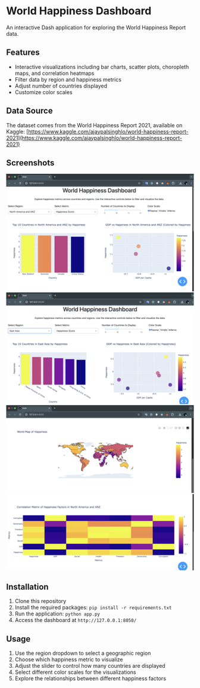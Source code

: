 # World Happiness Dashboard

An interactive Dash application for exploring the World Happiness Report data.

## Features

- Interactive visualizations including bar charts, scatter plots, choropleth maps, and correlation heatmaps
- Filter data by region and happiness metrics
- Adjust number of countries displayed
- Customize color scales

## Data Source

The dataset comes from the World Happiness Report 2021, available on Kaggle:
[https://www.kaggle.com/ajaypalsinghlo/world-happiness-report-2021](https://www.kaggle.com/ajaypalsinghlo/world-happiness-report-2021)

## Screenshots
![Screenshot 1](./screenshots/screenshot1.png)
![Screenshot 2](./screenshots/screenshot4.png)
![Screenshot 3](./screenshots/screenshot2.png)
![Screenshot 4](./screenshots/screenshot3.png)

## Installation

1. Clone this repository
2. Install the required packages: `pip install -r requirements.txt`
3. Run the application: `python app.py`
4. Access the dashboard at `http://127.0.0.1:8050/`


## Usage

1. Use the region dropdown to select a geographic region
2. Choose which happiness metric to visualize
3. Adjust the slider to control how many countries are displayed
4. Select different color scales for the visualizations
5. Explore the relationships between different happiness factors
